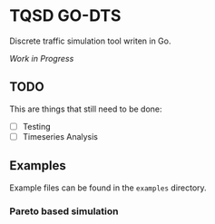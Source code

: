 # TQSD GO-DTS

Discrete traffic simulation tool writen in Go.


_Work in Progress_

## TODO
This are things that still need to be done:
- [ ] Testing
- [ ] Timeseries Analysis

## Examples
Example files can be found in the `examples` directory.


### Pareto based simulation

